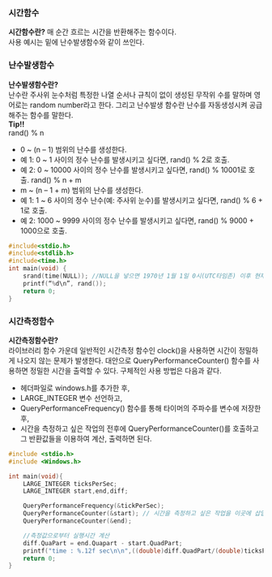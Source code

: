 ### <strong>시간함수</strong>
<strong>시간함수란?</strong>
매 순간 흐르는 시간을 반환해주는 함수이다.
<br>사용 예시는 밑에 난수발생함수와 같이 쓰인다.

### <strong>난수발생함수</strong>
<strong>난수발생함수란?</strong>
<br>난수란 주사위 눈수처럼 특정한 나열 순서나 규칙이 없이 생성된 무작위 수를 말하며 영어로는 random number라고 한다. 그리고 난수발생 함수란 난수를 자동생성시켜 공급해주는 함수를 말한다.
<strong><br>Tip!!</strong>
<br>rand() % n
- 0 ~ (n – 1) 범위의 난수를 생성한다.
- 예 1: 0 ~ 1 사이의 정수 난수를 발생시키고 싶다면, rand() % 2로 호출.
- 예 2: 0 ~ 10000 사이의 정수 난수를 발생시키고 싶다면, rand() % 10001로 호출.
rand() % n + m
- m ~ (n – 1 + m) 범위의 난수를 생성한다.
- 예 1: 1 ~ 6 사이의 정수 난수(예: 주사위 눈수)를 발생시키고 싶다면, rand() % 6 + 1로 호출.
- 예 2: 1000 ~ 9999 사이의 정수 난수를 발생시키고 싶다면, rand() % 9000 + 1000으로 호출.

```c++
#include<stdio.h>
#include<stdlib.h> 
#include<time.h>
int main(void) { 
    srand(time(NULL)); //NULL을 넣으면 1970년 1월 1일 0시(UTC타임존) 이후 현재까지 흐른 초 수를 반환
    printf(“%d\n”, rand()); 
    return 0;
}
```

### <strong>시간측정함수</strong>
<strong>시간측정함수란?</strong>
<br>라이브러리 함수 가운데 일반적인 시간측정 함수인 clock()을 사용하면 시간이 정밀하게 나오지 않는 문제가 발생한다. 대안으로 QueryPerformanceCounter() 함수를 사용하면 정밀한 시간을 출력할 수 있다. 구체적인 사용 방법은 다음과 같다.
- 헤더파일로 windows.h를 추가한 후,
- LARGE_INTEGER 변수 선언하고,
- QueryPerformanceFrequency() 함수를 통해 타이머의 주파수를 변수에 저장한 후,
- 시간을 측정하고 싶은 작업의 전후에 QueryPerformanceCounter()를 호출하고 그 반환값들을 이용하여 계산, 출력하면 된다.

```c++
#include <stdio.h>
#include <Windows.h>

int main(void){
    LARGE_INTEGER ticksPerSec;
    LARGE_INTEGER start,end,diff;

    QueryPerformanceFrequency(&tickPerSec);
    QueryPerformanceCounter(&start); // 시간을 측정하고 싶은 작업을 이곳에 삽입
    QueryPerformanceCounter(&end);

    //측정값으로부터 실행시간 계산
    diff.QuaPart = end.Quapart - start.QuadPart;
    printf("time : %.12f sec\n\n",((double)diff.QuadPart/(double)ticksPerSec.QuadPart));
    return 0;
}
```